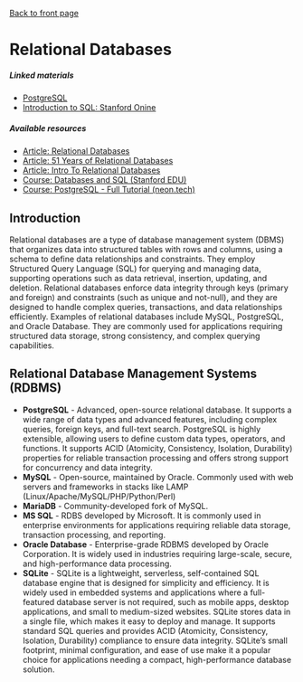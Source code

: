 [Back to front page](topics/backend-software-engineering/index.md)

# Relational Databases

##### Linked materials

- [PostgreSQL](postgresql.md)
- [Introduction to SQL: Stanford Onine](courses/introduction-to-sql/index.md)

##### Available resources

- [Article: Relational Databases](https://www.ibm.com/cloud/learn/relational-databases)
- [Article: 51 Years of Relational Databases](https://learnsql.com/blog/codd-article-databases/)
- [Article: Intro To Relational Databases](https://www.udacity.com/course/intro-to-relational-databases--ud197)
- [Course: Databases and SQL (Stanford EDU)](https://www.edx.org/course/databases-5-sql)
- [Course: PostgreSQL - Full Tutorial (neon.tech)](https://neon.tech/postgresql/tutorial)

## Introduction

Relational databases are a type of database management system (DBMS) that organizes data into structured tables with rows and columns, using a schema to define data relationships and constraints. They employ Structured Query Language (SQL) for querying and managing data, supporting operations such as data retrieval, insertion, updating, and deletion. Relational databases enforce data integrity through keys (primary and foreign) and constraints (such as unique and not-null), and they are designed to handle complex queries, transactions, and data relationships efficiently. Examples of relational databases include MySQL, PostgreSQL, and Oracle Database. They are commonly used for applications requiring structured data storage, strong consistency, and complex querying capabilities.

## Relational Database Management Systems (RDBMS)

- **PostgreSQL** - Advanced, open-source relational database. It supports a wide range of data types and advanced features, including complex queries, foreign keys, and full-text search. PostgreSQL is highly extensible, allowing users to define custom data types, operators, and functions. It supports ACID (Atomicity, Consistency, Isolation, Durability) properties for reliable transaction processing and offers strong support for concurrency and data integrity.
- **MySQL** - Open-source, maintained by Oracle. Commonly used with web servers and frameworks in stacks like LAMP (Linux/Apache/MySQL/PHP/Python/Perl)
- **MariaDB** - Community-developed fork of MySQL.
- **MS SQL** - RDBS developed by Microsoft. It is commonly used in enterprise environments for applications requiring reliable data storage, transaction processing, and reporting.
- **Oracle Database** - Enterprise-grade RDBMS developed by Oracle Corporation. It is widely used in industries requiring large-scale, secure, and high-performance data processing.
- **SQLite** - SQLite is a lightweight, serverless, self-contained SQL database engine that is designed for simplicity and efficiency. It is widely used in embedded systems and applications where a full-featured database server is not required, such as mobile apps, desktop applications, and small to medium-sized websites. SQLite stores data in a single file, which makes it easy to deploy and manage. It supports standard SQL queries and provides ACID (Atomicity, Consistency, Isolation, Durability) compliance to ensure data integrity. SQLite’s small footprint, minimal configuration, and ease of use make it a popular choice for applications needing a compact, high-performance database solution.
